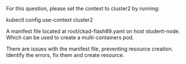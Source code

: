 For this question, please set the context to cluster2 by running:


kubectl config use-context cluster2




A manifest file located at root/ckad-flash89.yaml on host student-node. Which can be used to create a multi-containers pod.

There are issues with the manifest file, preventing resource creation. Identify the errors, fix them and create resource.